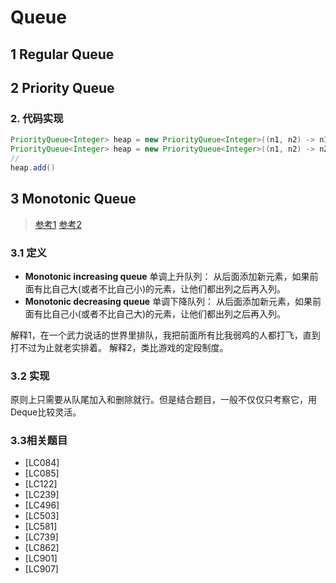 # Queue


## 1 Regular Queue



## 2 Priority Queue
### 2. 代码实现
```java
PriorityQueue<Integer> heap = new PriorityQueue<Integer>((n1, n2) -> n1 - n2); // min heap
PriorityQueue<Integer> heap = new PriorityQueue<Integer>((n1, n2) -> n2 - n1); // max heap
// 
heap.add()

```

## 3 Monotonic Queue
> [参考1](https://medium.com/algorithms-and-leetcode/monotonic-queue-explained-with-leetcode-problems-7db7c530c1d6)
> [参考2](https://leetcode.com/problems/shortest-subarray-with-sum-at-least-k/discuss/204290/Monotonic-Queue-Summary)
### 3.1 定义
* **Monotonic increasing queue** 
单调上升队列： 从后面添加新元素，如果前面有比自己大(或者不比自己小)的元素，让他们都出列之后再入列。
* **Monotonic decreasing queue**
单调下降队列： 从后面添加新元素，如果前面有比自己小(或者不比自己大)的元素，让他们都出列之后再入列。

解释1，在一个武力说话的世界里排队，我把前面所有比我弱鸡的人都打飞，直到打不过为止就老实排着。
解释2，类比游戏的定段制度。

### 3.2 实现
原则上只需要从队尾加入和删除就行。但是结合题目，一般不仅仅只考察它，用Deque比较灵活。
### 3.3相关题目
* [LC084]
* [LC085]
* [LC122]
* [LC239]
* [LC496]
* [LC503]
* [LC581]
* [LC739]
* [LC862]
* [LC901]
* [LC907]